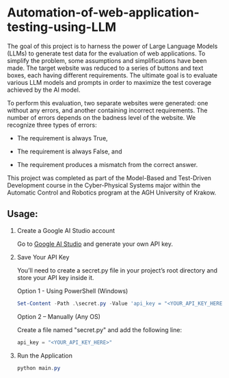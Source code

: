 # Automation-of-web-application-testing-using-LLM

The goal of this project is to harness the power of Large Language Models (LLMs) to generate test data for the evaluation of web applications. To simplify the problem, some assumptions and simplifications have been made. The target website was reduced to a series of buttons and text boxes, each having different requirements. The ultimate goal is to evaluate various LLM models and prompts in order to maximize the test coverage achieved by the AI model.


To perform this evaluation, two separate websites were generated: one without any errors, and another containing incorrect requirements. The number of errors depends on the badness level of the website. We recognize three types of errors:

- The requirement is always True,

- The requirement is always False, and

- The requirement produces a mismatch from the correct answer.


This project was completed as part of the Model-Based and Test-Driven Development course in the Cyber-Physical Systems major within the Automatic Control and Robotics program at the AGH University of Krakow.


## Usage:


1. Create a Google AI Studio account
   
    Go to [Google AI Studio](https://aistudio.google.com/) and generate your own API key.

3. Save Your API Key
   
    You’ll need to create a secret.py file in your project’s root directory and store your API key inside it.


    Option 1 - Using PowerShell (Windows)
    ```powershell
    Set-Content -Path .\secret.py -Value 'api_key = "<YOUR_API_KEY_HERE>"'
    ```

    Option 2 – Manually (Any OS)

    Create a file named "secret.py" and add the following line:
    ```python
    api_key = "<YOUR_API_KEY_HERE>"
    ```
4. Run the Application
    ```powershell
    python main.py
    ```
